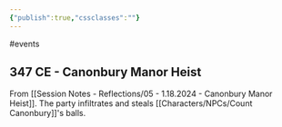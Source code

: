 ```yaml
---
{"publish":true,"cssclasses":""}
---
```




#events

## 347 CE - Canonbury Manor Heist

From [[Session Notes - Reflections/05 - 1.18.2024 - Canonbury Manor Heist]]. The party infiltrates and steals [[Characters/NPCs/Count Canonbury]]'s balls.
